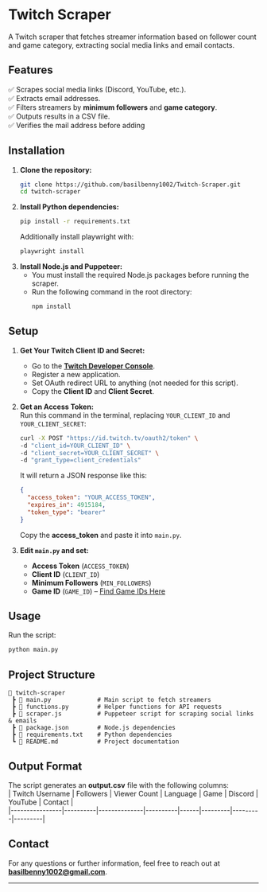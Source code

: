 
# **Twitch Scraper**  

A Twitch scraper that fetches streamer information based on follower count and game category, extracting social media links and email contacts.  

## **Features**  
✅ Scrapes social media links (Discord, YouTube, etc.).  
✅ Extracts email addresses.  
✅ Filters streamers by **minimum followers** and **game category**.  
✅ Outputs results in a CSV file.  
✅ Verifies the mail address before adding

## **Installation**  
1. **Clone the repository:**  
   ```bash
   git clone https://github.com/basilbenny1002/Twitch-Scraper.git  
   cd twitch-scraper  
   ```  
2. **Install Python dependencies:**  
   ```bash
   pip install -r requirements.txt  
   ```
   Additionally install playwright with:
   ```bash
   playwright install
   ```
3. **Install Node.js and Puppeteer:**  
   - You must install the required Node.js packages before running the scraper.  
   - Run the following command in the root directory:  
     ```bash
     npm install 
     ```  

## **Setup**  
1. **Get Your Twitch Client ID and Secret:**  
   - Go to the **[Twitch Developer Console](https://dev.twitch.tv/console/apps)**. 
   - Register a new application.  
   - Set OAuth redirect URL to anything (not needed for this script).  
   - Copy the **Client ID** and **Client Secret**.  

2. **Get an Access Token:**  
   Run this command in the terminal, replacing `YOUR_CLIENT_ID` and `YOUR_CLIENT_SECRET`:  
   ```bash
   curl -X POST "https://id.twitch.tv/oauth2/token" \
   -d "client_id=YOUR_CLIENT_ID" \
   -d "client_secret=YOUR_CLIENT_SECRET" \
   -d "grant_type=client_credentials"
   ```  
   It will return a JSON response like this:  
   ```json
   {
     "access_token": "YOUR_ACCESS_TOKEN",
     "expires_in": 4915184,
     "token_type": "bearer"
   }
   ```  
   Copy the **access_token** and paste it into `main.py`.  

3. **Edit `main.py` and set:**  
   - **Access Token** (`ACCESS_TOKEN`)  
   - **Client ID** (`CLIENT_ID`)  
   - **Minimum Followers** (`MIN_FOLLOWERS`)  
   - **Game ID** (`GAME_ID`) – [Find Game IDs Here](https://gist.github.com/basilbenny1002/7a0c2096b691048f5de8c100afcbe1a7)


## **Usage**  
Run the script:  
```bash
python main.py  
```  

## **Project Structure**  
```
📂 twitch-scraper  
 ┣ 📜 main.py             # Main script to fetch streamers  
 ┣ 📜 functions.py        # Helper functions for API requests  
 ┣ 📜 scraper.js          # Puppeteer script for scraping social links & emails  
 ┣ 📜 package.json        # Node.js dependencies  
 ┣ 📜 requirements.txt    # Python dependencies  
 ┗ 📜 README.md           # Project documentation  
```  

## **Output Format**  
The script generates an **output.csv** file with the following columns:  
| Twitch Username | Followers | Viewer Count | Language | Game | Discord | YouTube | Contact |  
|----------------|----------|--------------|----------|------|---------|---------|---------|  

## **Contact**  
For any questions or further information, feel free to reach out at **basilbenny1002@gmail.com**.  

---
